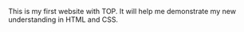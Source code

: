 This is my first website with TOP. It will help me demonstrate my new understanding in HTML and CSS.